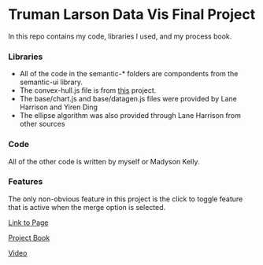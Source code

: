 # Truman Larson Data Vis Final Project

In this repo contains my code, libraries I used, and my process book. 

### Libraries
- All of the code in the semantic-* folders are compondents from the semantic-ui library. 
- The convex-hull.js file is from [this](https://www.nayuki.io/page/convex-hull-algorithm) project.
- The base/chart.js and base/datagen.js files were provided by Lane Harrison and Yiren Ding
- The ellipse algorithm was also provided through Lane Harrison from other sources


### Code
All of the other code is written by myself or Madyson Kelly. 


### Features
The only non-obvious feature in this project is the click to toggle feature that is active when the merge option is selected.  

[Link to Page](https://trumanlarson.github.io/mqp-corr/)

[Project Book](https://trumanlarson.github.io/mqp-corr/process-book/process-book.pdf)

[Video](https://youtu.be/nKRtpC5UTgA)